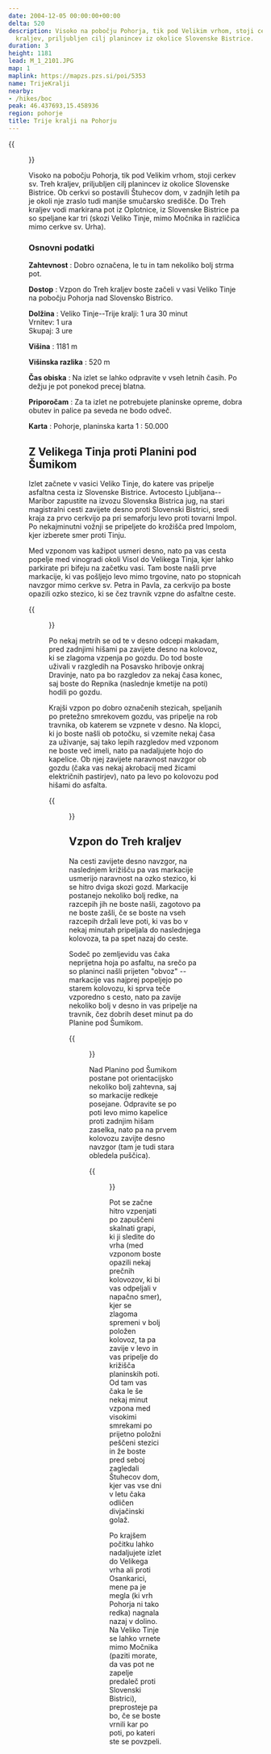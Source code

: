 ```yaml
---
date: 2004-12-05 00:00:00+00:00
delta: 520
description: Visoko na pobočju Pohorja, tik pod Velikim vrhom, stoji cerkev sv. Treh
  kraljev, priljubljen cilj planincev iz okolice Slovenske Bistrice.
duration: 3
height: 1181
lead: M_1_2101.JPG
map: 1
maplink: https://mapzs.pzs.si/poi/5353
name: TrijeKralji
nearby:
- /hikes/boc
peak: 46.437693,15.458936
region: pohorje
title: Trije kralji na Pohorju
---
```

{{<figure src="M_1_2101.JPG">}}

Visoko na pobočju Pohorja, tik pod Velikim vrhom, stoji cerkev sv. Treh kraljev, priljubljen cilj planincev iz okolice Slovenske Bistrice. Ob cerkvi so postavili Štuhecov dom, v zadnjih letih pa je okoli nje zraslo tudi manjše smučarsko središče. Do Treh kraljev vodi markirana pot iz Oplotnice, iz Slovenske Bistrice pa so speljane kar tri (skozi Veliko Tinje, mimo Močnika in različica mimo cerkve sv. Urha).

### Osnovni podatki

**Zahtevnost**
:   Dobro označena, le tu in tam nekoliko bolj strma pot.

**Dostop**
:   Vzpon do Treh kraljev boste začeli v vasi Veliko Tinje na pobočju Pohorja nad Slovensko Bistrico.

**Dolžina**
:   Veliko Tinje--Trije kralji: 1 ura 30 minut\
    Vrnitev: 1 ura\
    Skupaj: 3 ure

**Višina**
:   1181 m

**Višinska razlika**
:   520 m

**Čas obiska**
:   Na izlet se lahko odpravite v vseh letnih časih. Po dežju je pot ponekod precej blatna.

**Priporočam**
:   Za ta izlet ne potrebujete planinske opreme, dobra obutev in palice pa seveda ne bodo odveč.

**Karta**
:   Pohorje, planinska karta 1 : 50.000

Z Velikega Tinja proti Planini pod Šumikom
------------------------------------------

Izlet začnete v vasici Veliko Tinje, do katere vas pripelje asfaltna cesta iz Slovenske Bistrice. Avtocesto Ljubljana--Maribor zapustite na izvozu Slovenska Bistrica jug, na stari magistralni cesti zavijete desno proti Slovenski Bistrici, sredi kraja za prvo cerkvijo pa pri semaforju levo proti tovarni Impol. Po nekajminutni vožnji se pripeljete do krožišča pred Impolom, kjer izberete smer proti Tinju.

Med vzponom vas kažipot usmeri desno, nato pa vas cesta popelje med vinogradi okoli Visol do Velikega Tinja, kjer lahko parkirate pri bifeju na začetku vasi. Tam boste našli prve markacije, ki vas pošljejo levo mimo trgovine, nato po stopnicah navzgor mimo cerkve sv. Petra in Pavla, za cerkvijo pa boste opazili ozko stezico, ki se čez travnik vzpne do asfaltne ceste.

{{<figure src="M_1_2101.JPG" caption="Razgledni travniki pod Repnikom">}}

Po nekaj metrih se od te v desno odcepi makadam, pred zadnjimi hišami pa zavijete desno na kolovoz, ki se zlagoma vzpenja po gozdu. Do tod boste uživali v razgledih na Posavsko hribovje onkraj Dravinje, nato pa bo razgledov za nekaj časa konec, saj boste do Repnika (naslednje kmetije na poti) hodili po gozdu.

Krajši vzpon po dobro označenih stezicah, speljanih po pretežno smrekovem gozdu, vas pripelje na rob travnika, ob katerem se vzpnete v desno. Na klopci, ki jo boste našli ob potočku, si vzemite nekaj časa za uživanje, saj tako lepih razgledov med vzponom ne boste več imeli, nato pa nadaljujete hojo do kapelice. Ob njej zavijete naravnost navzgor ob gozdu (čaka vas nekaj akrobacij med žicami električnih pastirjev), nato pa levo po kolovozu pod hišami do asfalta.

{{<figure src="M_1_2102.JPG">}}

Vzpon do Treh kraljev
---------------------

Na cesti zavijete desno navzgor, na naslednjem križišču pa vas markacije usmerijo naravnost na ozko stezico, ki se hitro dviga skozi gozd. Markacije postanejo nekoliko bolj redke, na razcepih jih ne boste našli, zagotovo pa ne boste zašli, če se boste na vseh razcepih držali leve poti, ki vas bo v nekaj minutah pripeljala do naslednjega kolovoza, ta pa spet nazaj do ceste.

Sodeč po zemljevidu vas čaka neprijetna hoja po asfaltu, na srečo pa so planinci našli prijeten \"obvoz\" -- markacije vas najprej popeljejo po starem kolovozu, ki sprva teče vzporedno s cesto, nato pa zavije nekoliko bolj v desno in vas pripelje na travnik, čez dobrih deset minut pa do Planine pod Šumikom.

{{<figure src="M_1_2103.JPG">}}

Nad Planino pod Šumikom postane pot orientacijsko nekoliko bolj zahtevna, saj so markacije redkeje posejane. Odpravite se po poti levo mimo kapelice proti zadnjim hišam zaselka, nato pa na prvem kolovozu zavijte desno navzgor (tam je tudi stara obledela puščica).

{{<figure src="M_1_2104.JPG" caption="Vzpon po skalnati grapi">}}

Pot se začne hitro vzpenjati po zapuščeni skalnati grapi, ki ji sledite do vrha (med vzponom boste opazili nekaj prečnih kolovozov, ki bi vas odpeljali v napačno smer), kjer se zlagoma spremeni v bolj položen kolovoz, ta pa zavije v levo in vas pripelje do križišča planinskih poti. Od tam vas čaka le še nekaj minut vzpona med visokimi smrekami po prijetno položni peščeni stezici in že boste pred seboj zagledali Štuhecov dom, kjer vas vse dni v letu čaka odličen divjačinski golaž.

Po krajšem počitku lahko nadaljujete izlet do Velikega vrha ali proti Osankarici, mene pa je megla (ki vrh Pohorja ni tako redka) nagnala nazaj v dolino. Na Veliko Tinje se lahko vrnete mimo Močnika (paziti morate, da vas pot ne zapelje predaleč proti Slovenski Bistrici), preprosteje pa bo, če se boste vrnili kar po poti, po kateri ste se povzpeli.
